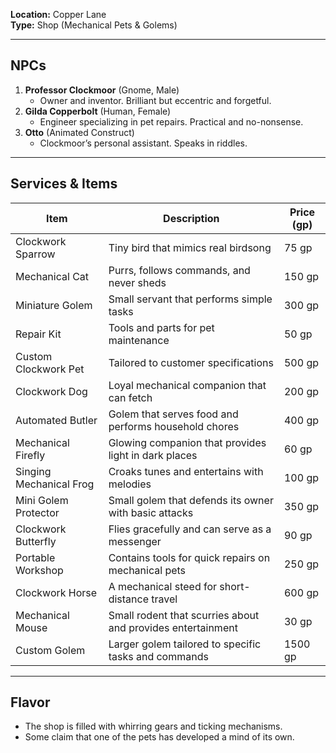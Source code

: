 **Location:** Copper Lane  
**Type:** Shop (Mechanical Pets & Golems)

---

## NPCs

1. **Professor Clockmoor** (Gnome, Male)
    - Owner and inventor. Brilliant but eccentric and forgetful.
2. **Gilda Copperbolt** (Human, Female)
    - Engineer specializing in pet repairs. Practical and no-nonsense.
3. **Otto** (Animated Construct)
    - Clockmoor’s personal assistant. Speaks in riddles.

---

## Services & Items

| Item                    | Description                                                 | Price (gp) |
| ----------------------- | ----------------------------------------------------------- | ---------- |
| Clockwork Sparrow       | Tiny bird that mimics real birdsong                         | 75 gp      |
| Mechanical Cat          | Purrs, follows commands, and never sheds                    | 150 gp     |
| Miniature Golem         | Small servant that performs simple tasks                    | 300 gp     |
| Repair Kit              | Tools and parts for pet maintenance                         | 50 gp      |
| Custom Clockwork Pet    | Tailored to customer specifications                         | 500 gp     |
| Clockwork Dog           | Loyal mechanical companion that can fetch                   | 200 gp     |
| Automated Butler        | Golem that serves food and performs household chores        | 400 gp     |
| Mechanical Firefly      | Glowing companion that provides light in dark places        | 60 gp      |
| Singing Mechanical Frog | Croaks tunes and entertains with melodies                   | 100 gp     |
| Mini Golem Protector    | Small golem that defends its owner with basic attacks       | 350 gp     |
| Clockwork Butterfly     | Flies gracefully and can serve as a messenger               | 90 gp      |
| Portable Workshop       | Contains tools for quick repairs on mechanical pets         | 250 gp     |
| Clockwork Horse         | A mechanical steed for short-distance travel                | 600 gp     |
| Mechanical Mouse        | Small rodent that scurries about and provides entertainment | 30 gp      |
| Custom Golem            | Larger golem tailored to specific tasks and commands        | 1500 gp    |

---

## Flavor

- The shop is filled with whirring gears and ticking mechanisms.
- Some claim that one of the pets has developed a mind of its own.